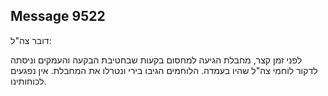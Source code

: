 ## Message 9522

דובר צה"ל:

לפני זמן קצר, מחבלת הגיעה למחסום בקעות שבחטיבת הבקעה והעמקים וניסתה לדקור לוחמי צה"ל שהיו בעמדה. 
הלוחמים הגיבו בירי ונטרלו את המחבלת. 
אין נפגעים לכוחותינו.

